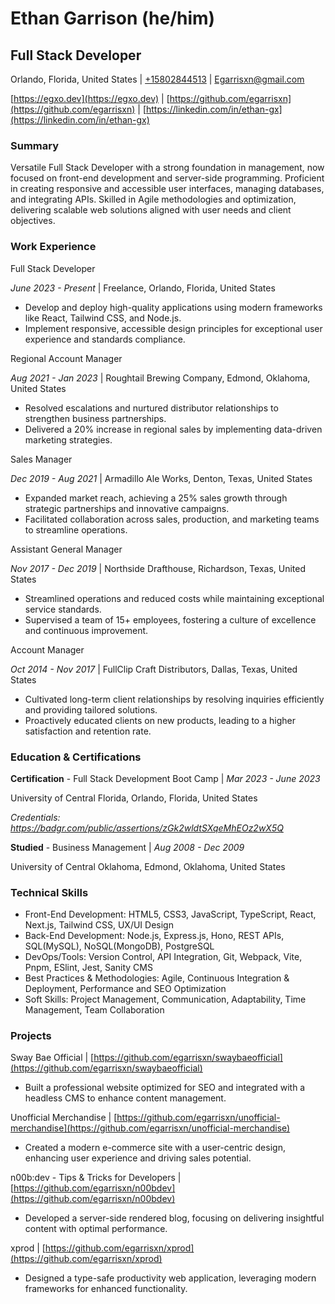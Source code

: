 # Ethan Garrison (he/him)

## Full Stack Developer

Orlando, Florida, United States | [+15802844513](tel:+15802844513) | [Egarrisxn@gmail.com](mailto:egarrisxn@gmail.com)

[https://egxo.dev](https://egxo.dev) | [https://github.com/egarrisxn](https://github.com/egarrisxn) | [https://linkedin.com/in/ethan-gx](https://linkedin.com/in/ethan-gx)

### Summary

Versatile Full Stack Developer with a strong foundation in management, now focused on front-end development and server-side programming. Proficient in creating responsive and accessible user interfaces, managing databases, and integrating APIs. Skilled in Agile methodologies and optimization, delivering scalable web solutions aligned with user needs and client objectives.

### Work Experience

Full Stack Developer

_June 2023 - Present_ | Freelance, Orlando, Florida, United States

- Develop and deploy high-quality applications using modern frameworks like React, Tailwind CSS, and Node.js.
- Implement responsive, accessible design principles for exceptional user experience and standards compliance.

Regional Account Manager

_Aug 2021 - Jan 2023_ | Roughtail Brewing Company, Edmond, Oklahoma, United States

- Resolved escalations and nurtured distributor relationships to strengthen business partnerships.
- Delivered a 20% increase in regional sales by implementing data-driven marketing strategies.

Sales Manager

_Dec 2019 - Aug 2021_ | Armadillo Ale Works, Denton, Texas, United States

- Expanded market reach, achieving a 25% sales growth through strategic partnerships and innovative campaigns.
- Facilitated collaboration across sales, production, and marketing teams to streamline operations.

Assistant General Manager

_Nov 2017 - Dec 2019_ | Northside Drafthouse, Richardson, Texas, United States

- Streamlined operations and reduced costs while maintaining exceptional service standards.
- Supervised a team of 15+ employees, fostering a culture of excellence and continuous improvement.

Account Manager

_Oct 2014 - Nov 2017_ | FullClip Craft Distributors, Dallas, Texas, United States

- Cultivated long-term client relationships by resolving inquiries efficiently and providing tailored solutions.
- Proactively educated clients on new products, leading to a higher satisfaction and retention rate.

### Education & Certifications

**Certification** - Full Stack Development Boot Camp | _Mar 2023 - June 2023_

University of Central Florida, Orlando, Florida, United States

_Credentials: https://badgr.com/public/assertions/zGk2wldtSXqeMhEOz2wX5Q_

**Studied** - Business Management | _Aug 2008 - Dec 2009_

University of Central Oklahoma, Edmond, Oklahoma, United States

### Technical Skills

- Front-End Development: HTML5, CSS3, JavaScript, TypeScript, React, Next.js, Tailwind CSS, UX/UI Design
- Back-End Development: Node.js, Express.js, Hono, REST APIs, SQL(MySQL), NoSQL(MongoDB), PostgreSQL
- DevOps/Tools: Version Control, API Integration, Git, Webpack, Vite, Pnpm, ESlint, Jest, Sanity CMS
- Best Practices & Methodologies: Agile, Continuous Integration & Deployment, Performance and SEO Optimization
- Soft Skills: Project Management, Communication, Adaptability, Time Management, Team Collaboration

### Projects

Sway Bae Official | [https://github.com/egarrisxn/swaybaeofficial](https://github.com/egarrisxn/swaybaeofficial)

- Built a professional website optimized for SEO and integrated with a headless CMS to enhance content management.

Unofficial Merchandise | [https://github.com/egarrisxn/unofficial-merchandise](https://github.com/egarrisxn/unofficial-merchandise)

- Created a modern e-commerce site with a user-centric design, enhancing user experience and driving sales potential.

n00b:dev - Tips & Tricks for Developers | [https://github.com/egarrisxn/n00bdev](https://github.com/egarrisxn/n00bdev)

- Developed a server-side rendered blog, focusing on delivering insightful content with optimal performance.

xprod | [https://github.com/egarrisxn/xprod](https://github.com/egarrisxn/xprod)

- Designed a type-safe productivity web application, leveraging modern frameworks for enhanced functionality.
